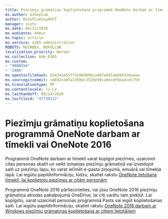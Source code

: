 ```yaml
---
title: Piezīmju grāmatiņu koplietošana programmā OneNote darbam ar tīmekli vai OneNote 2016
ms.author: mikeplum
author: MikePlumleyMSFT
manager: scotv
ms.date: 04/21/2020
ms.audience: Admin
ms.topic: article
ms.service: o365-administration
ROBOTS: NOINDEX, NOFOLLOW
localization_priority: Normal
ms.collection: Adm_O365
ms.custom:
- "9000556"
- "2406"
ms.openlocfilehash: 524141e55f72e96d69bca407a941ab694326aaaa
ms.sourcegitcommit: c6692ce0fa1358ec3529e59ca0ecdfdea4cdc759
ms.translationtype: MT
ms.contentlocale: lv-LV
ms.lasthandoff: 09/14/2020
ms.locfileid: "47739112"
---
```

# <a name="share-notebooks-in-onenote-for-the-web-or-onenote-2016"></a>Piezīmju grāmatiņu koplietošana programmā OneNote darbam ar tīmekli vai OneNote 2016

Programmā OneNote darbam ar tīmekli varat kopīgot piezīmes, uzaicinot citas personas skatīt un veikt izmaiņas piezīmju grāmatiņā vai izveidojot saiti uz piezīmju lapu, ko varat ielīmēt e-pasta ziņojumā, emuārā vai tīmekļa lapā. Lai iegūtu papildinformāciju, lūdzu, skatiet rakstu [OneNote lietošana tīmeklī, lai koplietotu piezīmes ar citām personām](https://support.office.com/article/D3481FBE-E06C-4883-B7E9-B2EE9F38AED3)

Programmā OneNote 2016 pārliecinieties, vai jūsu OneNote 2016 piezīmju grāmatiņa atrodas pakalpojumā OneDrive, lai citi varētu tam piekļūt. Lai kopīgotu, varat uzaicināt personas programmā Pasts vai iegūt koplietošanas saiti. Lai iegūtu papildinformāciju, skatiet rakstu [OneNote 2016 darbam ar Windows piezīmju grāmatiņas koplietošana ar citiem lietotājiem](https://support.office.com/article/d14b6033-7a95-4536-9216-bb0a5e0f8285)